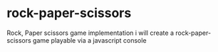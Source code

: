 # rock-paper-scissors
Rock, Paper scissors game implementation
i will create a rock-paper-scissors game playable via a javascript console
